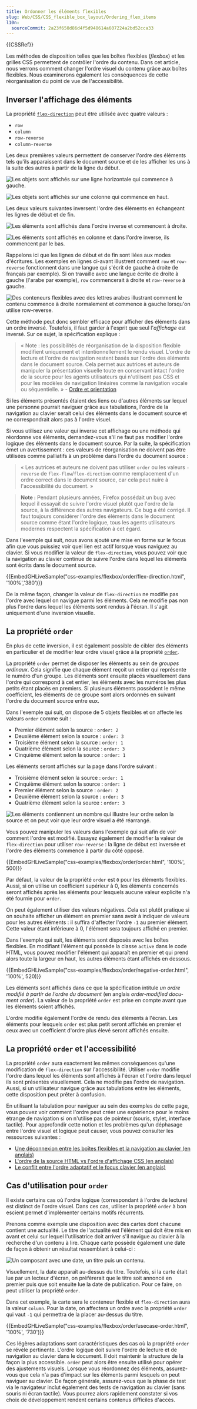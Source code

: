 ```yaml
---
title: Ordonner les éléments flexibles
slug: Web/CSS/CSS_flexible_box_layout/Ordering_flex_items
l10n:
  sourceCommit: 2a23f650d86d4f5d948614a607224a2bd52cca33
---
```


{{CSSRef}}

Les méthodes de disposition telles que les boîtes flexibles (<i lang="en">flexbox</i>) et les grilles CSS permettent de contrôler l'ordre du contenu. Dans cet article, nous verrons comment changer l'ordre visuel du contenu grâce aux boîtes flexibles. Nous examinerons également les conséquences de cette réorganisation du point de vue de l'accessibilité.

## Inverser l'affichage des éléments

La propriété [`flex-direction`](/fr/docs/Web/CSS/flex-direction) peut être utilisée avec quatre valeurs&nbsp;:

- `row`
- `column`
- `row-reverse`
- `column-reverse`

Les deux premières valeurs permettent de conserver l'ordre des éléments tels qu'ils apparaissent dans le document source et de les afficher les uns à la suite des autres à partir de la ligne du début.

![Les objets sont affichés sur une ligne horizontale qui commence à gauche.](basics1.png)

![Les objets sont affichés sur une colonne qui commence en haut.](align10.png)

Les deux valeurs suivantes inversent l'ordre des éléments en échangeant les lignes de début et de fin.

![Les éléments sont affichés dans l'ordre inverse et commencent à droite.](align9.png)

![Les éléments sont affichés en colonne et dans l'ordre inverse, ils commencent par le bas.](align11.png)

Rappelons ici que les lignes de début et de fin sont liées aux modes d'écritures. Les exemples en lignes ci-avant illustrent comment `row` et `row-reverse` fonctionnent dans une langue qui s'écrit de gauche à droite (le français par exemple). Si on travaille avec une langue écrite de droite à gauche (l'arabe par exemple), `row` commencerait à droite et `row-reverse` à gauche.

![Des conteneurs flexibles avec des lettres arabes illustrant comment le contenu commence à droite normalement et commence à gauche lorsqu'on utilise row-reverse.](order-rtl.png)

Cette méthode peut donc sembler efficace pour afficher des éléments dans un ordre inversé. Toutefois, il faut garder à l'esprit que seul l'_affichage_ est inversé. Sur ce sujet, la spécification explique&nbsp;:

> «&nbsp;Note&nbsp;: les possibilités de réorganisation de la disposition flexible modifient uniquement et intentionnellement le rendu visuel. L'ordre de lecture et l'ordre de navigation restent basés sur l'ordre des éléments dans le document source. Cela permet aux autrices et auteurs de manipuler la présentation visuelle toute en conservant intact l'ordre de la source pour les agents utilisateurs qui n'utilisent pas CSS et pour les modèles de navigation linéaires comme la navigation vocale ou séquentielle.&nbsp;» - [Ordre et orientation](https://www.w3.org/TR/css-flexbox-1/#flow-order)

Si les éléments présentés étaient des liens ou d'autres éléments sur lequel une personne pourrait naviguer grâce aux tabulations, l'ordre de la navigation au clavier serait celui des éléments dans le document source et ne correspondrait alors pas à l'ordre visuel.

Si vous utilisez une valeur qui inverse cet affichage ou une méthode qui réordonne vos éléments, demandez-vous s'il ne faut pas modifier l'ordre logique des éléments dans le document source. Par la suite, la spécification émet un avertissement&nbsp;: ces valeurs de réorganisation ne doivent pas être utilisées comme palliatifs à un problème dans l'ordre du document source&nbsp;:

> «&nbsp;Les autrices et auteurs ne doivent pas utiliser `order` ou les valeurs `-reverse` de `flex-flow`/`flex-direction` comme remplacement d'un ordre correct dans le document source, car cela peut nuire à l'accessibilité du document.&nbsp;»

> **Note :** Pendant plusieurs années, Firefox possédait un bug avec lequel il essayait de suivre l'ordre visuel plutôt que l'ordre de la source, à la différence des autres navigateurs. Ce bug a été corrigé. Il faut toujours considérer l'ordre des éléments dans le document source comme étant l'ordre logique, tous les agents utilisateurs modernes respectent la spécification à cet égard.

Dans l'exemple qui suit, nous avons ajouté une mise en forme sur le focus afin que vous puissiez voir quel lien est actif lorsque vous naviguez au clavier. Si vous modifier la valeur de `flex-direction`, vous pouvez voir que la navigation au clavier continue de suivre l'ordre dans lequel les éléments sont écrits dans le document source.

{{EmbedGHLiveSample("css-examples/flexbox/order/flex-direction.html", '100%','380')}}

De la même façon, changer la valeur de `flex-direction` ne modifie pas l'ordre avec lequel on navigue parmi les éléments. Cela ne modifie pas non plus l'ordre dans lequel les éléments sont rendus à l'écran. Il s'agit uniquement d'une inversion visuelle.

## La propriété `order`

En plus de cette inversion, il est également possible de cibler des éléments en particulier et de modifier leur ordre visuel grâce à la propriété [`order`](/fr/docs/Web/CSS/order).

La propriété `order` permet de disposer les éléments au sein de _groupes ordinaux_. Cela signifie que chaque élément reçoit un entier qui représente le numéro d'un groupe. Les éléments sont ensuite placés visuellement dans l'ordre qui correspond à cet entier, les éléments avec les numéros les plus petits étant placés en premiers. Si plusieurs éléments possèdent le même coefficient, les éléments de ce groupe sont alors ordonnés en suivant l'ordre du document source entre eux.

Dans l'exemple qui suit, on dispose de 5 objets flexibles et on affecte les valeurs `order` comme suit&nbsp;:

- Premier élément selon la source&nbsp;: `order: 2`
- Deuxième élément selon la source&nbsp;: `order: 3`
- Troisième élément selon la source&nbsp;: `order: 1`
- Quatrième élément selon la source&nbsp;: `order: 3`
- Cinquième élément selon la source&nbsp;: `order: 1`

Les éléments seront affichés sur la page dans l'ordre suivant&nbsp;:

- Troisième élément selon la source&nbsp;: `order: 1`
- Cinquième élément selon la source&nbsp;: `order: 1`
- Premier élément selon la source&nbsp;: `order: 2`
- Deuxième élément selon la source&nbsp;: `order: 3`
- Quatrième élément selon la source&nbsp;: `order: 3`

![Les éléments contiennent un nombre qui illustre leur ordre selon la source et on peut voir que leur ordre visuel a été réarrangé.](order-property.png)

Vous pouvez manipuler les valeurs dans l'exemple qui suit afin de voir comment l'ordre est modifié. Essayez également de modifier la valeur de `flex-direction` pour utiliser `row-reverse`&nbsp;: la ligne de début est inversée et l'ordre des éléments commence à partir du côté opposé.

{{EmbedGHLiveSample("css-examples/flexbox/order/order.html", '100%', 500)}}

Par défaut, la valeur de la propriété `order` est `0` pour les éléments flexibles. Aussi, si on utilise un coefficient supérieur à 0, les éléments concernés seront affichés après les éléments pour lesquels aucune valeur explicite n'a été fournie pour `order`.

On peut également utiliser des valeurs négatives. Cela est plutôt pratique si on souhaite afficher un élément en premier sans avoir à indiquer de valeurs pour les autres éléments&nbsp;: il suffira d'affecter l'ordre `-1` au premier élément. Cette valeur étant inférieure à 0, l'élément sera toujours affiché en premier.

Dans l'exemple qui suit, les éléments sont disposés avec les boîtes flexibles. En modifiant l'élément qui possède la classe `active` dans le code HTML, vous pouvez modifier l'élément qui apparaît en premier et qui prend alors toute la largeur en haut, les autres éléments étant affichés en dessous.

{{EmbedGHLiveSample("css-examples/flexbox/order/negative-order.html", '100%', 520)}}

Les éléments sont affichés dans ce que la spécification intitule _un ordre modifié à partir de l'ordre du document_ (en anglais <i lang="en">order-modified document order</i>). La valeur de la propriété `order` est prise en compte avant que les éléments soient affichés.

L'ordre modifie également l'ordre de rendu des éléments à l'écran. Les éléments pour lesquels `order` est plus petit seront affichés en premier et ceux avec un coefficient d'ordre plus élevé seront affichés ensuite.

## La propriété `order` et l'accessibilité

La propriété `order` aura exactement les mêmes conséquences qu'une modification de `flex-direction` sur l'accessibilité. Utiliser `order` modifie l'ordre dans lequel les éléments sont affichés à l'écran et l'ordre dans lequel ils sont présentés visuellement. Cela ne modifie pas l'ordre de navigation. Aussi, si un utilisateur navigue grâce aux tabulations entre les éléments, cette disposition peut prêter à confusion.

En utilisant la tabulation pour naviguer au sein des exemples de cette page, vous pouvez voir comment l'ordre peut créer une expérience pour le moins étrange de navigation si on n'utilise pas de pointeur (souris, stylet, interface tactile). Pour approfondir cette notion et les problèmes qu'un déphasage entre l'ordre visuel et logique peut causer, vous pouvez consulter les ressources suivantes&nbsp;:

- [Une déconnexion entre les boîtes flexibles et la navigation au clavier (en anglais)](https://tink.uk/flexbox-the-keyboard-navigation-disconnect/)
- [L'ordre de la source HTML vs l'ordre d'affichage CSS (en anglais)](https://adrianroselli.com/2015/10/html-source-order-vs-css-display-order.html)
- [Le conflit entre l'ordre adaptatif et le focus clavier (en anglais)](https://alastairc.ac/2017/06/the-responsive-order-conflict)

## Cas d'utilisation pour `order`

Il existe certains cas où l'ordre logique (correspondant à l'ordre de lecture) est distinct de l'ordre visuel. Dans ces cas, utiliser la propriété `order` à bon escient permet d'implémenter certains motifs récurrents.

Prenons comme exemple une disposition avec des cartes dont chacune contient une actualité. Le titre de l'actualité est l'élément qui doit être mis en avant et celui sur lequel l'utilisatrice doit arriver s'il navigue au clavier à la recherche d'un contenu à lire. Chaque carte possède également une date de façon à obtenir un résultat ressemblant à celui-ci&nbsp;:

![Un composant avec une date, un titre puis un contenu.](order-card.png)

Visuellement, la date apparaît au-dessus du titre. Toutefois, si la carte était lue par un lecteur d'écran, on préfèrerait que le titre soit annoncé en premier puis que soit ensuite lue la date de publication. Pour ce faire, on peut utiliser la propriété `order`.

Dans cet exemple, la carte sera le conteneur flexible et `flex-direction` aura la valeur `column`. Pour la date, on affectera un ordre avec la propriété `order` qui vaut `-1` qui permettra de la placer au-dessus du titre.

{{EmbedGHLiveSample("css-examples/flexbox/order/usecase-order.html", '100%', '730')}}

Ces légères adaptations sont caractéristiques des cas où la propriété `order` se révèle pertinente. L'ordre logique doit suivre l'ordre de lecture et de navigation au clavier dans le document. Il doit maintenir la structure de la façon la plus accessible. `order` peut alors être ensuite utilisé pour opérer des ajustements visuels. Lorsque vous réordonnez des éléments, assurez-vous que cela n'a pas d'impact sur les éléments parmi lesquels on peut naviguer au clavier. De façon générale, assurez-vous que la phase de test via le navigateur inclut également des tests de navigation au clavier (sans souris ni écran tactile). Vous pourrez alors rapidement constater si vos choix de développement rendent certains contenus difficiles d'accès.
